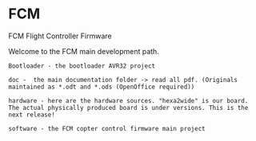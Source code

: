 FCM
===

FCM Flight Controller Firmware

Welcome to the FCM main development path.

	Bootloader - the bootloader AVR32 project

	doc -  the main documentation folder -> read all pdf. (Originals maintained as *.odt and *.ods (OpenOffice required))

	hardware - here are the hardware sources. "hexa2wide" is our board. The actual physically produced board is under versions. This is the next release!

	software - the FCM copter control firmware main project


